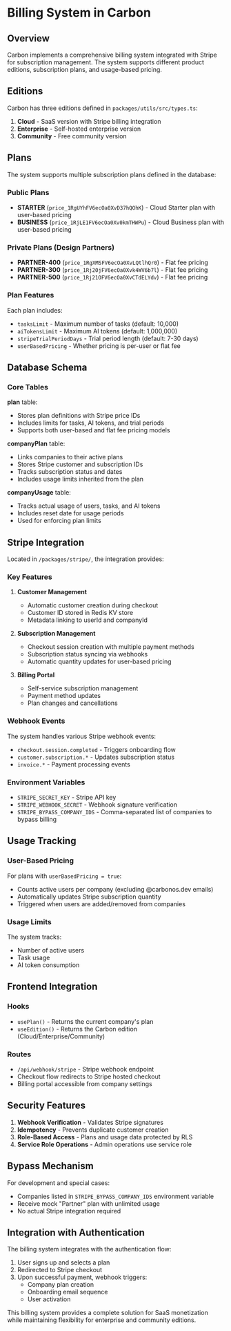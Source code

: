 # Billing System in Carbon

## Overview

Carbon implements a comprehensive billing system integrated with Stripe for subscription management. The system supports different product editions, subscription plans, and usage-based pricing.

## Editions

Carbon has three editions defined in `packages/utils/src/types.ts`:

1. **Cloud** - SaaS version with Stripe billing integration
2. **Enterprise** - Self-hosted enterprise version
3. **Community** - Free community version

## Plans

The system supports multiple subscription plans defined in the database:

### Public Plans

- **STARTER** (`price_1RgUYhFV6ecOa0XvD37hQOhK`) - Cloud Starter plan with user-based pricing
- **BUSINESS** (`price_1RjLE1FV6ecOa0Xv0kmTHWPu`) - Cloud Business plan with user-based pricing

### Private Plans (Design Partners)

- **PARTNER-400** (`price_1RgXMSFV6ecOa0XvLQtlhQr0`) - Flat fee pricing
- **PARTNER-300** (`price_1Rj20jFV6ecOa0Xvk4WV6b7l`) - Flat fee pricing
- **PARTNER-500** (`price_1Rj21OFV6ecOa0XvCTdELYdv`) - Flat fee pricing

### Plan Features

Each plan includes:

- `tasksLimit` - Maximum number of tasks (default: 10,000)
- `aiTokensLimit` - Maximum AI tokens (default: 1,000,000)
- `stripeTrialPeriodDays` - Trial period length (default: 7-30 days)
- `userBasedPricing` - Whether pricing is per-user or flat fee

## Database Schema

### Core Tables

**plan** table:

- Stores plan definitions with Stripe price IDs
- Includes limits for tasks, AI tokens, and trial periods
- Supports both user-based and flat fee pricing models

**companyPlan** table:

- Links companies to their active plans
- Stores Stripe customer and subscription IDs
- Tracks subscription status and dates
- Includes usage limits inherited from the plan

**companyUsage** table:

- Tracks actual usage of users, tasks, and AI tokens
- Includes reset date for usage periods
- Used for enforcing plan limits

## Stripe Integration

Located in `/packages/stripe/`, the integration provides:

### Key Features

1. **Customer Management**

   - Automatic customer creation during checkout
   - Customer ID stored in Redis KV store
   - Metadata linking to userId and companyId

2. **Subscription Management**

   - Checkout session creation with multiple payment methods
   - Subscription status syncing via webhooks
   - Automatic quantity updates for user-based pricing

3. **Billing Portal**
   - Self-service subscription management
   - Payment method updates
   - Plan changes and cancellations

### Webhook Events

The system handles various Stripe webhook events:

- `checkout.session.completed` - Triggers onboarding flow
- `customer.subscription.*` - Updates subscription status
- `invoice.*` - Payment processing events

### Environment Variables

- `STRIPE_SECRET_KEY` - Stripe API key
- `STRIPE_WEBHOOK_SECRET` - Webhook signature verification
- `STRIPE_BYPASS_COMPANY_IDS` - Comma-separated list of companies to bypass billing

## Usage Tracking

### User-Based Pricing

For plans with `userBasedPricing = true`:

- Counts active users per company (excluding @carbonos.dev emails)
- Automatically updates Stripe subscription quantity
- Triggered when users are added/removed from companies

### Usage Limits

The system tracks:

- Number of active users
- Task usage
- AI token consumption

## Frontend Integration

### Hooks

- `usePlan()` - Returns the current company's plan
- `useEdition()` - Returns the Carbon edition (Cloud/Enterprise/Community)

### Routes

- `/api/webhook/stripe` - Stripe webhook endpoint
- Checkout flow redirects to Stripe hosted checkout
- Billing portal accessible from company settings

## Security Features

1. **Webhook Verification** - Validates Stripe signatures
2. **Idempotency** - Prevents duplicate customer creation
3. **Role-Based Access** - Plans and usage data protected by RLS
4. **Service Role Operations** - Admin operations use service role

## Bypass Mechanism

For development and special cases:

- Companies listed in `STRIPE_BYPASS_COMPANY_IDS` environment variable
- Receive mock "Partner" plan with unlimited usage
- No actual Stripe integration required

## Integration with Authentication

The billing system integrates with the authentication flow:

1. User signs up and selects a plan
2. Redirected to Stripe checkout
3. Upon successful payment, webhook triggers:
   - Company plan creation
   - Onboarding email sequence
   - User activation

This billing system provides a complete solution for SaaS monetization while maintaining flexibility for enterprise and community editions.
